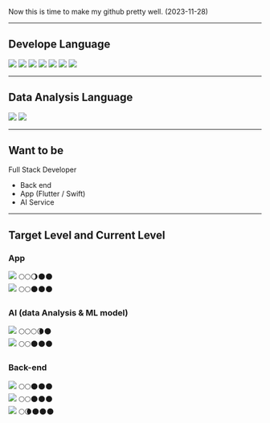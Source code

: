 
Now this is time to make my github pretty well. (2023-11-28)

---
## Develope Language

<img src="https://img.shields.io/badge/flutter-02569B?style=for-the-badge&logo=Flutter&logoColor=skyblue"> <img src="https://img.shields.io/badge/swift-F05138?style=for-the-badge&logo=Swift&logoColor=skyblue"> <img src="https://img.shields.io/badge/Java-ffffff?style=for-the-badge&logo=Java&logoColor=red"> <img src="https://img.shields.io/badge/python-306998?style=for-the-badge&logo=Python&logoColor=yellow"> <img src="https://img.shields.io/badge/Flask-ffffff?style=for-the-badge&logo=Flask&logoColor=black"> <img src="https://img.shields.io/badge/springboot-6DB33F?style=for-the-badge&logo=Springboot&logoColor=white"> <img src="https://img.shields.io/badge/spring-6DB33F?style=for-the-badge&logo=Spring&logoColor=white"> 

---
## Data Analysis Language
<img src="https://img.shields.io/badge/python-306998?style=for-the-badge&logo=Python&logoColor=yellow"> 
<img src="https://img.shields.io/badge/R-ffffff?style=for-the-badge&logo=R&logoColor=blue"> 


---
## Want to be
Full Stack Developer
- Back end 
- App (Flutter / Swift)
- AI Service

---
## Target Level and Current Level

### App
<img src="https://img.shields.io/badge/flutter-02569B?style=for-the-badge&logo=Flutter&logoColor=skyblue">     🌕🌕🌖🌑🌑   
<img src="https://img.shields.io/badge/swift-F05138?style=for-the-badge&logo=Swift&logoColor=skyblue">     🌕🌕🌑🌑🌑    

### AI (data Analysis & ML model)
<img src="https://img.shields.io/badge/python-306998?style=for-the-badge&logo=Python&logoColor=yellow">     🌕🌕🌕🌘🌑   
<img src="https://img.shields.io/badge/R-ffffff?style=for-the-badge&logo=R&logoColor=blue">      🌕🌕🌑🌑🌑   

### Back-end
<img src="https://img.shields.io/badge/Java-ffffff?style=for-the-badge&logo=Java&logoColor=red">     🌕🌕🌑🌑🌑   
<img src="https://img.shields.io/badge/springboot-6DB33F?style=for-the-badge&logo=Springboot&logoColor=white">     🌕🌕🌑🌑🌑   
<img src="https://img.shields.io/badge/Flask-ffffff?style=for-the-badge&logo=Flask&logoColor=black">     🌕🌘🌑🌑🌑   




